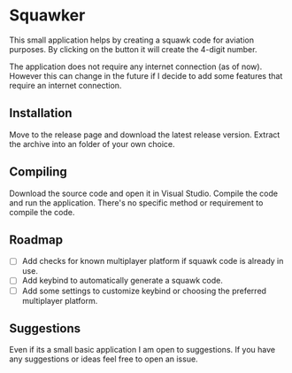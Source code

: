 ﻿# Squawker

This small application helps by creating a squawk code for aviation purposes. By clicking on the button it will create the 4-digit number.

The application does not require any internet connection (as of now). However this can change in the future if I decide to add some features that require an internet connection.

## Installation
Move to the release page and download the latest release version. Extract the archive into an folder of your own choice. 

## Compiling
Download the source code and open it in Visual Studio. Compile the code and run the application.
There's no specific method or requirement to compile the code.

## Roadmap

- [ ] Add checks for known multiplayer platform if squawk code is already in use.
- [ ] Add keybind to automatically generate a squawk code.
- [ ] Add some settings to customize keybind or choosing the preferred multiplayer platform.

## Suggestions
Even if its a small basic application I am open to suggestions. If you have any suggestions or ideas feel free to open an issue.